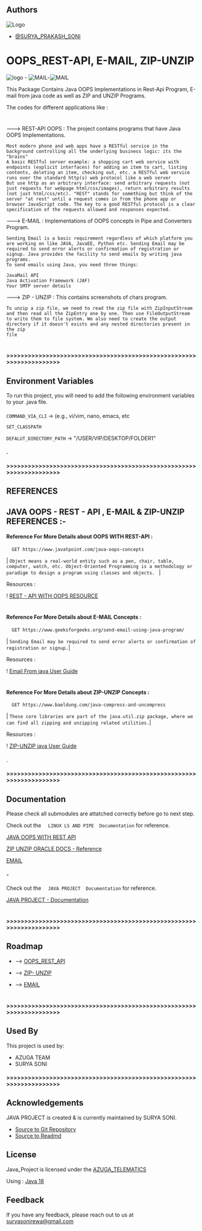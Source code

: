 
## Authors

 ![Logo](https://encrypted-tbn0.gstatic.com/images?q=tbn:ANd9GcS9qzkfZj5Byl-fqX8ulbBUNM8IkMOWHG4icw&usqp=CAU) 
- [@SURYA_PRAKASH_SONI](https://github.com/11suryasoni)


###
# OOPS_REST-API, E-MAIL, ZIP-UNZIP 
![logo](https://i.ytimg.com/vi/xoL6WvCARJY/mqdefault.jpg)  - ![MAIL](https://play-lh.googleusercontent.com/Chfgy1JP9nB-KeZlQwDz3b0XnGqM2YeX3lvrmQBumUrgs4mzcUe7aH18muQ-gtIepbU=w240-h480-rw)-![MAIL](https://lfhf.fff.fr/wp-content/uploads/sites/15/2017/06/22125652.jpg)

This Package Contains Java OOPS Implementations in Rest-Api Program, E-mail from java code as well as ZIP and UNZIP Programs. 

The codes for different applications like :
#
---> REST-API OOPS : The project contains programs that have Java OOPS Implementations.
    
    Most modern phone and web apps have a RESTful service in the background controlling all the underlying business logic: its the "brains"
    A basic RESTful server example: a shopping cart web service with endpoints (explicit interfaces) for adding an item to cart, listing 
    contents, deleting an item, checking out, etc. a RESTful web service runs over the standard http(s) web protocol like a web server
    But use http as an arbitrary interface: send arbitrary requests (not just requests for webpage html/css/images), return arbitrary results
    (not just html/css/etc). "REST" stands for something but think of the server "at rest" until a request comes in from the phone app or 
    browser JavaScript code. The key to a good RESTful protocol is a clear specification of the requests allowed and responses expected.

---> E-MAIL : Implementations of OOPS concepts in Pipe and Converters Program.
    
    Sending Email is a basic requirement regardless of which platform you are working on like JAVA, JavaEE, Python etc. Sending Email may be 
    required to send error alerts or confirmation of registration or signup. Java provides the facility to send emails by writing java programs.
    To send emails using Java, you need three things: 
    
    JavaMail API
    Java Activation Framework (JAF)
    Your SMTP server details

---> ZIP - UNZIP : This contains screenshots of chars program.
    
    To unzip a zip file, we need to read the zip file with ZipInputStream and then read all the ZipEntry one by one. Then use FileOutputStream
    to write them to file system. We also need to create the output directory if it doesn't exists and any nested directories present in the zip
    file

#
#### 
#### >>>>>>>>>>>>>>>>>>>>>>>>>>>>>>>>>>>>>>>>>>>>>>>>>>>>>>>>>>>>>>>>>>>> 

###
## Environment Variables

To run this project, you will need to add the following environment variables to your .java file.

#### 

`COMMAND_VIA_CLI` -> (e.g., vi/vim, nano, emacs, etc

`SET_CLASSPATH`

`DEFALUT_DIRECTORY_PATH` -> "/USER/VIP/DESKTOP/FOLDER1"

#### . 
#### >>>>>>>>>>>>>>>>>>>>>>>>>>>>>>>>>>>>>>>>>>>>>>>>>>>>>>>>>>>>>>>>>>>>

###
## REFERENCES 

## JAVA OOPS - REST - API , E-MAIL & ZIP-UNZIP  REFERENCES :-

#### Reference For More Details about OOPS WITH REST-API :

```http
  GET https://www.javatpoint.com/java-oops-concepts
```

| `Object means a real-world entity such as a pen, chair, table, computer, watch, etc. Object-Oriented Programming is a methodology or paradigm to design a program using classes and objects. ` |


Resources :

! [REST - API WITH OOPS RESOURCE ](https://www.javaguides.net/p/restful-tutorial.html)


#

#### Reference For More Details about E-MAIL Concepts  :

```http
  GET https://www.geeksforgeeks.org/send-email-using-java-program/
```

| ` Sending Email may be required to send error alerts or confirmation of registration or signup. `|


Resources :

! [Email From java User Guide](https://www.geeksforgeeks.org/send-email-using-java-program/)

#### 
#

#### Reference For More Details about ZIP-UNZIP Concepts  :

```http
  GET https://www.baeldung.com/java-compress-and-uncompress
```

| ` These core libraries are part of the java.util.zip package, where we can find all zipping and unzipping related utilities. `|


Resources :

! [ZIP-UNZIP java User Guide](https://www.baeldung.com/java-compress-and-uncompress)

#### 

.
#### >>>>>>>>>>>>>>>>>>>>>>>>>>>>>>>>>>>>>>>>>>>>>>>>>>>>>>>>>>>>>>>>>>>>


###
## Documentation

Please check all submodules are attatched correctly before go to next step.


Check out the `   LINUX LS AND PIPE  Documentation ` for reference.


[JAVA OOPS WITH REST API ](https://pl.cs.jhu.edu/oose/lectures/webjava.shtml)

[ZIP UNZIP ORACLE DOCS - Reference](https://docs.oracle.com/javase/7/docs/api/java/util/zip/package-summary.html)

[EMAIL](https://www.tutorialspoint.com/java/java_sending_email.htm)
#### -

Check out the `   JAVA PROJECT  Documentation ` for reference.


[JAVA PROJECT - Documentation](https://drive.google.com/drive/folders/1RCN67jBB6xIvA_OXu2jypxYDOoWSeSpY?usp=sharing)

#### 
#

#### >>>>>>>>>>>>>>>>>>>>>>>>>>>>>>>>>>>>>>>>>>>>>>>>>>>>>>>>>>>>>>>>>>>>
###
## Roadmap

-   -->  [OOPS_REST_API](https://github.com/11suryasoni/JavaTraining/tree/feature/OOPS/OOPS_RestApi)

-   -->  [ ZIP- UNZIP](https://github.com/11suryasoni/JavaTraining/tree/feature/OOPS/Zip_Unzip)

-   --> [EMAIL ](https://github.com/11suryasoni/JavaTraining/tree/feature/OOPS/E-Mail)


#### 
#
#### >>>>>>>>>>>>>>>>>>>>>>>>>>>>>>>>>>>>>>>>>>>>>>>>>>>>>>>>>>>>>>>>>>>>
### 
## Used By

This project is used by:

- AZUGA TEAM
- SURYA SONI


#### >>>>>>>>>>>>>>>>>>>>>>>>>>>>>>>>>>>>>>>>>>>>>>>>>>>>>>>>>>>>>>>>>>>>
###
## Acknowledgements

JAVA PROJECT is created & is currently maintained by SURYA SONI.


 - [Source to Git Repository](https://github.com/11suryasoni/JavaTraining)
 - [Source to Readmd](https://github.com/11suryasoni/JavaTraining)
 
###
## License

Java_Project is licensed under the [AZUGA_TELEMATICS](https://www.azuga.com/) 

Using : [Java 18 ](https://www.java.com/en/)


###
## Feedback

If you have any feedback, please reach out to us at suryasonirewa@gmail.com

